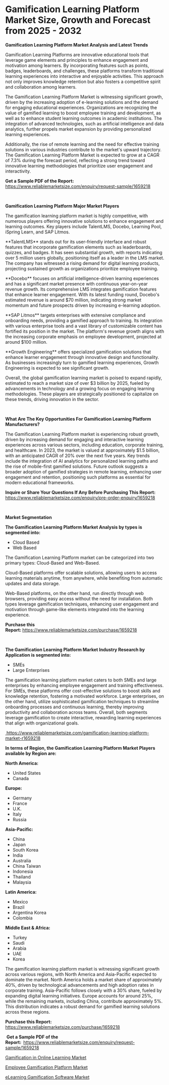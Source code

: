 <p><h1>Gamification Learning Platform Market Size, Growth and Forecast from 2025 - 2032</h1></p><p><strong>Gamification Learning Platform Market Analysis and Latest Trends</strong></p>
<p><p>Gamification Learning Platforms are innovative educational tools that leverage game elements and principles to enhance engagement and motivation among learners. By incorporating features such as points, badges, leaderboards, and challenges, these platforms transform traditional learning experiences into interactive and enjoyable activities. This approach not only improves knowledge retention but also fosters a competitive spirit and collaboration among learners.</p><p>The Gamification Learning Platform Market is witnessing significant growth, driven by the increasing adoption of e-learning solutions and the demand for engaging educational experiences. Organizations are recognizing the value of gamified learning to boost employee training and development, as well as to enhance student learning outcomes in academic institutions. The integration of advanced technologies, such as artificial intelligence and data analytics, further propels market expansion by providing personalized learning experiences.</p><p>Additionally, the rise of remote learning and the need for effective training solutions in various industries contribute to the market's upward trajectory. The Gamification Learning Platform Market is expected to grow at a CAGR of 7.3% during the forecast period, reflecting a strong trend toward innovative learning methodologies that prioritize user engagement and interactivity.</p></p>
<p><strong>Get a Sample PDF of the Report:&nbsp;</strong> <a href="https://www.reliablemarketsize.com/enquiry/request-sample/1659218?utm_campaign=2041&utm_medium=2&utm_source=Github&utm_content=ia&utm_term=09032025&utm_id=gamification-learning-platform">https://www.reliablemarketsize.com/enquiry/request-sample/1659218</a></p>
<p>&nbsp;</p>
<p><strong>Gamification Learning Platform Major Market Players</strong></p>
<p><p>The gamification learning platform market is highly competitive, with numerous players offering innovative solutions to enhance engagement and learning outcomes. Key players include TalentLMS, Docebo, Learning Pool, iSpring Learn, and SAP Litmos.</p><p>**TalentLMS** stands out for its user-friendly interface and robust features that incorporate gamification elements such as leaderboards, quizzes, and badges. It has seen substantial growth, with reports indicating over 5 million users globally, positioning itself as a leader in the LMS market. The company has witnessed a rising demand for digital learning products, projecting sustained growth as organizations prioritize employee training.</p><p>**Docebo** focuses on artificial intelligence-driven learning experiences and has a significant market presence with continuous year-on-year revenue growth. Its comprehensive LMS integrates gamification features that enhance learner engagement. With its latest funding round, Docebo's estimated revenue is around $70 million, indicating strong market momentum and future prospects driven by increasing e-learning adoption.</p><p>**SAP Litmos** targets enterprises with extensive compliance and onboarding needs, providing a gamified approach to training. Its integration with various enterprise tools and a vast library of customizable content has fortified its position in the market. The platform's revenue growth aligns with the increasing corporate emphasis on employee development, projected at around $100 million.</p><p>**Growth Engineering** offers specialized gamification solutions that enhance learner engagement through innovative design and functionality. As businesses increasingly turn to gamified learning experiences, Growth Engineering is expected to see significant growth.</p><p>Overall, the global gamification learning market is poised to expand rapidly, estimated to reach a market size of over $3 billion by 2025, fueled by advancements in technology and a growing focus on engaging learning methodologies. These players are strategically positioned to capitalize on these trends, driving innovation in the sector.</p></p>
<p>&nbsp;</p>
<p><strong>What Are The Key Opportunities For Gamification Learning Platform Manufacturers?</strong></p>
<p><p>The Gamification Learning Platform market is experiencing robust growth, driven by increasing demand for engaging and interactive learning experiences across various sectors, including education, corporate training, and healthcare. In 2023, the market is valued at approximately $1.5 billion, with an anticipated CAGR of 20% over the next five years. Key trends include the integration of AI analytics for personalized learning paths and the rise of mobile-first gamified solutions. Future outlook suggests a broader adoption of gamified strategies in remote learning, enhancing user engagement and retention, positioning such platforms as essential for modern educational frameworks.</p></p>
<p><strong>Inquire or Share Your Questions If Any Before Purchasing This Report:</strong> <a href="https://www.reliablemarketsize.com/enquiry/pre-order-enquiry/1659218?utm_campaign=2041&utm_medium=2&utm_source=Github&utm_content=ia&utm_term=09032025&utm_id=gamification-learning-platform">https://www.reliablemarketsize.com/enquiry/pre-order-enquiry/1659218</a></p>
<p>&nbsp;</p>
<p><strong>Market Segmentation</strong></p>
<p><strong>The Gamification Learning Platform Market Analysis by types is segmented into:</strong></p>
<p><ul><li>Cloud Based</li><li>Web Based</li></ul></p>
<p><p>The Gamification Learning Platform market can be categorized into two primary types: Cloud-Based and Web-Based. </p><p>Cloud-Based platforms offer scalable solutions, allowing users to access learning materials anytime, from anywhere, while benefiting from automatic updates and data storage. </p><p>Web-Based platforms, on the other hand, run directly through web browsers, providing easy access without the need for installation. Both types leverage gamification techniques, enhancing user engagement and motivation through game-like elements integrated into the learning experience.</p></p>
<p><strong>Purchase this Report:&nbsp;</strong><a href="https://www.reliablemarketsize.com/purchase/1659218?utm_campaign=2041&utm_medium=2&utm_source=Github&utm_content=ia&utm_term=09032025&utm_id=gamification-learning-platform">https://www.reliablemarketsize.com/purchase/1659218</a></p>
<p>&nbsp;</p>
<p><strong>The Gamification Learning Platform Market Industry Research by Application is segmented into:</strong></p>
<p><ul><li>SMEs</li><li>Large Enterprises</li></ul></p>
<p><p>The gamification learning platform market caters to both SMEs and large enterprises by enhancing employee engagement and training effectiveness. For SMEs, these platforms offer cost-effective solutions to boost skills and knowledge retention, fostering a motivated workforce. Large enterprises, on the other hand, utilize sophisticated gamification techniques to streamline onboarding processes and continuous learning, thereby improving productivity and collaboration across teams. Overall, both segments leverage gamification to create interactive, rewarding learning experiences that align with organizational goals.</p></p>
<p><a href="https://www.reliablemarketsize.com/gamification-learning-platform-market-r1659218?utm_campaign=2041&utm_medium=2&utm_source=Github&utm_content=ia&utm_term=09032025&utm_id=gamification-learning-platform">&nbsp;https://www.reliablemarketsize.com/gamification-learning-platform-market-r1659218</a></p>
<p><strong>In terms of Region, the Gamification Learning Platform Market Players available by Region are:</strong></p>
<p>
    <p> <strong> North America: </strong>
        <ul>
            <li>United States</li>
            <li>Canada</li>
        </ul>
        </p> 
    <p> <strong> Europe: </strong>
        <ul>
            <li>Germany</li>
            <li>France</li>
            <li>U.K.</li>
            <li>Italy</li>
            <li>Russia</li>
        </ul>
        </p> 
    <p> <strong> Asia-Pacific: </strong>
        <ul>
            <li>China</li>
            <li>Japan</li>
            <li>South Korea</li>
            <li>India</li>
            <li>Australia</li>
            <li>China Taiwan</li>
            <li>Indonesia</li>
            <li>Thailand</li>
            <li>Malaysia</li>
        </ul>
        </p> 
    <p> <strong> Latin America: </strong>
        <ul>
            <li>Mexico</li>
            <li>Brazil</li>
            <li>Argentina Korea</li>
            <li>Colombia</li>
        </ul>
        </p> 
    <p> <strong> Middle East & Africa: </strong>
        <ul>
            <li>Turkey</li>
            <li>Saudi</li>
            <li>Arabia</li>
            <li>UAE</li>
            <li>Korea</li>
        </ul>
    </p>
    </p>
<p><p>The gamification learning platform market is witnessing significant growth across various regions, with North America and Asia-Pacific expected to dominate the market. North America holds a market share of approximately 40%, driven by technological advancements and high adoption rates in corporate training. Asia-Pacific follows closely with a 30% share, fueled by expanding digital learning initiatives. Europe accounts for around 25%, while the remaining markets, including China, contribute approximately 5%. This distribution indicates a robust demand for gamified learning solutions across these regions.</p></p>
<p><strong>Purchase this Report: </strong><a href="https://www.reliablemarketsize.com/purchase/1659218?utm_campaign=2041&utm_medium=2&utm_source=Github&utm_content=ia&utm_term=09032025&utm_id=gamification-learning-platform">https://www.reliablemarketsize.com/purchase/1659218</a></p>
<p>&nbsp;<strong>Get a Sample PDF of the Report:&nbsp;&nbsp;</strong><a href="https://www.reliablemarketsize.com/enquiry/request-sample/1659218?utm_campaign=2041&utm_medium=2&utm_source=Github&utm_content=ia&utm_term=09032025&utm_id=gamification-learning-platform">https://www.reliablemarketsize.com/enquiry/request-sample/1659218</a></p>
<p><strong></strong></p>
<p><p><a href="https://github.com/landtmman/Market-Research-Report-List-1/blob/main/gamification-in-online-learning-market.md?utm_campaign=2041&utm_medium=2&utm_source=Github&utm_content=ia&utm_term=09032025&utm_id=gamification-learning-platform">Gamification in Online Learning Market</a></p><p><a href="https://github.com/ashepherd82/Market-Research-Report-List-7/blob/main/employee-gamification-platform-market.md?utm_campaign=2041&utm_medium=2&utm_source=Github&utm_content=ia&utm_term=09032025&utm_id=gamification-learning-platform">Employee Gamification Platform Market</a></p><p><a href="https://github.com/tigoryemm/Market-Research-Report-List-1/blob/main/elearning-gamification-software-market.md?utm_campaign=2041&utm_medium=2&utm_source=Github&utm_content=ia&utm_term=09032025&utm_id=gamification-learning-platform">eLearning Gamification Software Market</a></p></p>